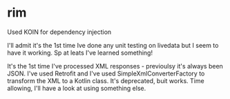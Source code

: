 # rim
Used KOIN for dependency injection

I'll admit it's the 1st time Ive done any unit testing on livedata but I seem to have it working. Sp at leats I've learned something!

It's the 1st time I've processed XML responses - previoulsy it's always been JSON. 
I've used Retrofit and I've used SimpleXmlConverterFactory to transform the XML to a Kotlin class. It's deprecated, buit works. 
Time allowing, I'll have a look at using something else.

